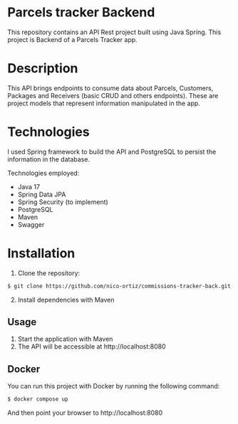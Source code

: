 # Parcels tracker Backend
This repository contains an API Rest project built using Java Spring. This project is Backend of a Parcels Tracker app.

# Description
This API brings endpoints to consume data about Parcels, Customers, Packages and Receivers (basic CRUD and others endpoints). These are project models that represent information manipulated in the app.

# Technologies
I used Spring framework to build the API and PostgreSQL to persist the information in the database.

Technologies employed:
- Java 17
- Spring Data JPA
- Spring Security (to implement)
- PostgreSQL
- Maven
- Swagger

# Installation
1. Clone the repository:
```bash
$ git clone https://github.com/nico-ortiz/commissions-tracker-back.git
```
2. Install dependencies with Maven

## Usage

1. Start the application with Maven
2. The API will be accessible at http://localhost:8080

## Docker

You can run this project with Docker by running the following command:

```bash 
$ docker compose up
``` 

And then point your browser to http://localhost:8080
